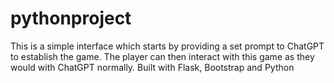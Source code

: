 # pythonproject
This is a simple interface which starts by providing a set prompt to ChatGPT to establish the game. The player can then interact with this game as they would with ChatGPT normally.
Built with Flask, Bootstrap and Python
